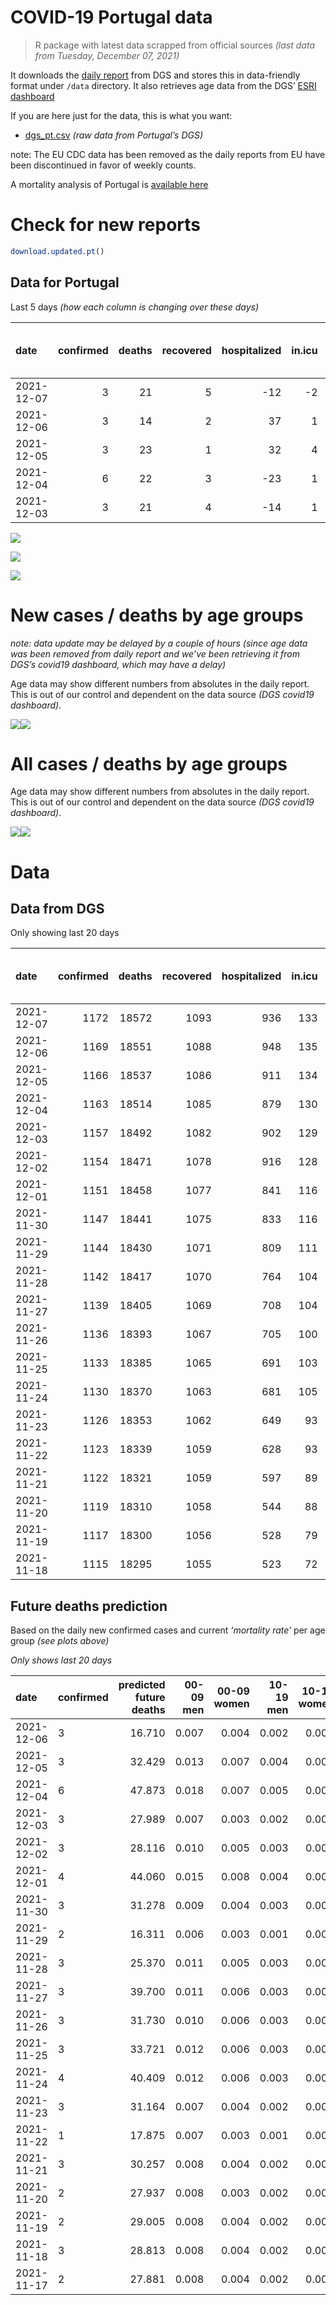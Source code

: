 COVID-19 Portugal data
================

> R package with latest data scrapped from official sources *(last data
> from Tuesday, December 07, 2021)*

It downloads the [daily
report](https://covid19.min-saude.pt/relatorio-de-situacao/) from DGS
and stores this in data-friendly format under `/data` directory. It also
retrieves age data from the DGS’ [ESRI
dashboard](https://covid19.min-saude.pt/ponto-de-situacao-atual-em-portugal/)

If you are here just for the data, this is what you want:

-   [dgs\_pt.csv](raw/master/data/dgs_pt.csv) *(raw data from Portugal’s
    DGS)*

note: The EU CDC data has been removed as the daily reports from EU have
been discontinued in favor of weekly counts.

A mortality analysis of Portugal is [available
here](https://averissimo.github.io/covid19-analysis/mortality.html)

# Check for new reports

``` r
download.updated.pt()
```

## Data for Portugal

Last 5 days *(how each column is changing over these days)*

| date       | confirmed | deaths | recovered | hospitalized | in.icu | first vaccine | second vaccine | confirmed m 00-09 | confirmed w 00-09 | confirmed m 10-19 | confirmed w 10-19 | confirmed m 20-29 | confirmed w 20-29 | confirmed m 30-39 | confirmed w 30-39 | confirmed m 40-49 | confirmed w 40-49 | confirmed m 50-59 | confirmed w 50-59 | confirmed m 60-69 | confirmed w 60-69 | confirmed m 70-79 | confirmed w 70-79 | confirmed m 80+ | confirmed w 80+ | death m 00-09 | death w 00-09 | death m 10-19 | death w 10-19 | death m 20-29 | death w 20-29 | death m 30-39 | death w 30-39 | death m 40-49 | death w 40-49 | death m 50-59 | death w 50-59 | death m 60-69 | death w 60-69 | death m 70-79 | death w 70-79 | death m 80+ | death w 80+ |
|:-----------|----------:|-------:|----------:|-------------:|-------:|--------------:|---------------:|------------------:|------------------:|------------------:|------------------:|------------------:|------------------:|------------------:|------------------:|------------------:|------------------:|------------------:|------------------:|------------------:|------------------:|------------------:|------------------:|----------------:|----------------:|--------------:|--------------:|--------------:|--------------:|--------------:|--------------:|--------------:|--------------:|--------------:|--------------:|--------------:|--------------:|--------------:|--------------:|--------------:|--------------:|------------:|------------:|
| 2021-12-07 |         3 |     21 |         5 |          -12 |     -2 |            NA |             NA |                NA |                NA |                NA |                NA |                NA |                NA |                NA |                NA |                NA |                NA |                NA |                NA |                NA |                NA |                NA |                NA |              NA |              NA |            NA |            NA |            NA |            NA |            NA |            NA |            NA |            NA |            NA |            NA |            NA |            NA |            NA |            NA |            NA |            NA |          NA |          NA |
| 2021-12-06 |         3 |     14 |         2 |           37 |      1 |            NA |             NA |               149 |               158 |               142 |               109 |               174 |               140 |               161 |               173 |               192 |               211 |               128 |               144 |                94 |                94 |                48 |                59 |              19 |              19 |             0 |             0 |             0 |             0 |             0 |             0 |             0 |             0 |             0 |             0 |             0 |             0 |             0 |             0 |             6 |             0 |           5 |           3 |
| 2021-12-05 |         3 |     23 |         1 |           32 |      4 |            NA |             NA |               264 |               258 |               237 |               192 |               307 |               198 |               232 |               256 |               351 |               369 |               208 |               249 |               191 |               204 |                91 |                90 |              34 |              51 |             0 |             0 |             0 |             0 |             0 |             0 |             0 |             0 |             0 |             0 |             1 |             0 |             2 |             0 |             3 |             0 |           7 |          10 |
| 2021-12-04 |         6 |     22 |         3 |          -23 |      1 |            NA |             NA |               356 |               283 |               338 |               283 |               456 |               367 |               428 |               378 |               468 |               528 |               378 |               388 |               274 |               293 |               178 |               151 |              37 |              64 |             0 |             0 |             0 |             0 |             0 |             0 |             0 |             0 |             0 |             0 |             0 |             1 |             2 |             2 |             3 |             5 |           6 |           3 |
| 2021-12-03 |         3 |     21 |         4 |          -14 |      1 |            NA |             NA |               139 |               119 |               138 |               104 |               198 |               145 |               188 |               199 |               214 |               214 |               174 |               160 |               139 |               143 |                91 |                92 |              25 |              49 |             0 |             0 |             0 |             0 |             0 |             0 |             0 |             0 |             0 |             0 |             0 |             0 |             3 |             0 |             0 |             3 |          10 |           5 |

![](README_files/figure-gfm/totals-1.svg)<!-- -->

![](README_files/figure-gfm/differential-1.svg)<!-- -->

![](README_files/figure-gfm/differential_7days-1.svg)<!-- -->

# New cases / deaths by age groups

*note: data update may be delayed by a couple of hours (since age data
was been removed from daily report and we’ve been retrieving it from
DGS’s covid19 dashboard, which may have a delay)*

Age data may show different numbers from absolutes in the daily report.
This is out of our control and dependent on the data source *(DGS
covid19 dashboard)*.

![](README_files/figure-gfm/new_cases_deaths-1.svg)<!-- -->![](README_files/figure-gfm/new_cases_deaths-2.svg)<!-- -->

# All cases / deaths by age groups

Age data may show different numbers from absolutes in the daily report.
This is out of our control and dependent on the data source *(DGS
covid19 dashboard)*.

![](README_files/figure-gfm/total_cases_deaths-1.svg)<!-- -->![](README_files/figure-gfm/total_cases_deaths-2.svg)<!-- -->

# Data

## Data from DGS

Only showing last 20 days

| date       | confirmed | deaths | recovered | hospitalized | in.icu | confirmed m 00-09 | confirmed w 00-09 | confirmed m 10-19 | confirmed w 10-19 | confirmed m 20-29 | confirmed w 20-29 | confirmed m 30-39 | confirmed w 30-39 | confirmed m 40-49 | confirmed w 40-49 | confirmed m 50-59 | confirmed w 50-59 | confirmed m 60-69 | confirmed w 60-69 | confirmed m 70-79 | confirmed w 70-79 | confirmed m 80+ | confirmed w 80+ | death m 00-09 | death w 00-09 | death m 10-19 | death w 10-19 | death m 20-29 | death w 20-29 | death m 30-39 | death w 30-39 | death m 40-49 | death w 40-49 | death m 50-59 | death w 50-59 | death m 60-69 | death w 60-69 | death m 70-79 | death w 70-79 | death m 80+ | death w 80+ | first vaccine | second vaccine |
|:-----------|----------:|-------:|----------:|-------------:|-------:|------------------:|------------------:|------------------:|------------------:|------------------:|------------------:|------------------:|------------------:|------------------:|------------------:|------------------:|------------------:|------------------:|------------------:|------------------:|------------------:|----------------:|----------------:|--------------:|--------------:|--------------:|--------------:|--------------:|--------------:|--------------:|--------------:|--------------:|--------------:|--------------:|--------------:|--------------:|--------------:|--------------:|--------------:|------------:|------------:|--------------:|---------------:|
| 2021-12-07 |      1172 |  18572 |      1093 |          936 |    133 |                NA |                NA |                NA |                NA |                NA |                NA |                NA |                NA |                NA |                NA |                NA |                NA |                NA |                NA |                NA |                NA |              NA |              NA |            NA |            NA |            NA |            NA |            NA |            NA |            NA |            NA |            NA |            NA |            NA |            NA |            NA |            NA |            NA |            NA |          NA |          NA |            NA |             NA |
| 2021-12-06 |      1169 |  18551 |      1088 |          948 |    135 |             39953 |             38500 |             62765 |             62099 |             93181 |             94867 |             81081 |             90394 |             84444 |            103152 |             70534 |             87995 |             51930 |             57078 |             33148 |             37142 |           26881 |           53048 |             2 |             1 |             1 |             1 |             8 |             5 |            27 |            20 |           114 |            72 |           376 |           160 |          1169 |           523 |          2478 |          1514 |        5548 |        6532 |            NA |             NA |
| 2021-12-05 |      1166 |  18537 |      1086 |          911 |    134 |             39804 |             38342 |             62623 |             61990 |             93007 |             94727 |             80920 |             90221 |             84252 |            102941 |             70406 |             87851 |             51836 |             56984 |             33100 |             37083 |           26862 |           53029 |             2 |             1 |             1 |             1 |             8 |             5 |            27 |            20 |           114 |            72 |           376 |           160 |          1169 |           523 |          2472 |          1514 |        5543 |        6529 |            NA |             NA |
| 2021-12-04 |      1163 |  18514 |      1085 |          879 |    130 |             39540 |             38084 |             62386 |             61798 |             92700 |             94529 |             80688 |             89965 |             83901 |            102572 |             70198 |             87602 |             51645 |             56780 |             33009 |             36993 |           26828 |           52978 |             2 |             1 |             1 |             1 |             8 |             5 |            27 |            20 |           114 |            72 |           375 |           160 |          1167 |           523 |          2469 |          1514 |        5536 |        6519 |            NA |             NA |
| 2021-12-03 |      1157 |  18492 |      1082 |          902 |    129 |             39184 |             37801 |             62048 |             61515 |             92244 |             94162 |             80260 |             89587 |             83433 |            102044 |             69820 |             87214 |             51371 |             56487 |             32831 |             36842 |           26791 |           52914 |             2 |             1 |             1 |             1 |             8 |             5 |            27 |            20 |           114 |            72 |           375 |           159 |          1165 |           521 |          2466 |          1509 |        5530 |        6516 |            NA |             NA |
| 2021-12-02 |      1154 |  18471 |      1078 |          916 |    128 |             39045 |             37682 |             61910 |             61411 |             92046 |             94017 |             80072 |             89388 |             83219 |            101830 |             69646 |             87054 |             51232 |             56344 |             32740 |             36750 |           26766 |           52865 |             2 |             1 |             1 |             1 |             8 |             5 |            27 |            20 |           114 |            72 |           375 |           159 |          1162 |           521 |          2466 |          1506 |        5520 |        6511 |            NA |             NA |
| 2021-12-01 |      1151 |  18458 |      1077 |          841 |    116 |             38844 |             37487 |             61752 |             61248 |             91825 |             93860 |             79848 |             89160 |             82986 |            101589 |             69464 |             86859 |             51094 |             56223 |             32654 |             36674 |           26734 |           52818 |             2 |             1 |             1 |             1 |             8 |             5 |            27 |            20 |           114 |            72 |           374 |           159 |          1162 |           521 |          2465 |          1502 |        5517 |        6507 |            NA |             NA |
| 2021-11-30 |      1147 |  18441 |      1075 |          833 |    116 |             38544 |             37164 |             61478 |             61041 |             91483 |             93617 |             79516 |             88793 |             82602 |            101188 |             69171 |             86532 |             50850 |             55984 |             32529 |             36521 |           26690 |           52749 |             2 |             1 |             1 |             1 |             8 |             5 |            27 |            20 |           114 |            72 |           373 |           159 |          1162 |           520 |          2460 |          1500 |        5512 |        6504 |            NA |             NA |
| 2021-11-29 |      1144 |  18430 |      1071 |          809 |    111 |             38369 |             37009 |             61320 |             60907 |             91246 |             93469 |             79308 |             88587 |             82382 |            100932 |             68986 |             86308 |             50708 |             55832 |             32421 |             36409 |           26661 |           52700 |             2 |             1 |             1 |             1 |             8 |             5 |            27 |            20 |           114 |            72 |           372 |           159 |          1161 |           520 |          2458 |          1498 |        5510 |        6501 |            NA |             NA |
| 2021-11-28 |      1142 |  18417 |      1070 |          764 |    104 |             38247 |             36902 |             61237 |             60834 |             91139 |             93387 |             79166 |             88450 |             82249 |            100790 |             68900 |             86192 |             50628 |             55751 |             32369 |             36363 |           26644 |           52672 |             2 |             1 |             1 |             1 |             8 |             5 |            27 |            20 |           114 |            72 |           371 |           159 |          1160 |           519 |          2457 |          1497 |        5504 |        6499 |            NA |             NA |
| 2021-11-27 |      1139 |  18405 |      1069 |          708 |    104 |             38024 |             36700 |             61046 |             60691 |             90882 |             93231 |             78977 |             88250 |             82026 |            100535 |             68741 |             86005 |             50497 |             55584 |             32292 |             36295 |           26618 |           52630 |             2 |             1 |             1 |             1 |             8 |             5 |            27 |            20 |           114 |            72 |           371 |           158 |          1158 |           519 |          2456 |          1495 |        5501 |        6496 |            NA |             NA |
| 2021-11-26 |      1136 |  18393 |      1067 |          705 |    100 |             37805 |             36465 |             60862 |             60541 |             90604 |             93044 |             78735 |             88016 |             81768 |            100296 |             68548 |             85778 |             50335 |             55387 |             32189 |             36160 |           26567 |           52562 |             2 |             1 |             1 |             1 |             8 |             5 |            27 |            20 |           113 |            72 |           371 |           158 |          1157 |           519 |          2453 |          1494 |        5499 |        6492 |            NA |             NA |
| 2021-11-25 |      1133 |  18385 |      1065 |          691 |    103 |             37612 |             36240 |             60664 |             60393 |             90341 |             92864 |             78520 |             87797 |             81514 |            100023 |             68359 |             85576 |             50174 |             55199 |             32094 |             36048 |           26538 |           52508 |             2 |             1 |             1 |             1 |             8 |             5 |            27 |            20 |           113 |            72 |           371 |           158 |          1157 |           519 |          2451 |          1494 |        5495 |        6490 |            NA |             NA |
| 2021-11-24 |      1130 |  18370 |      1063 |          681 |    105 |             37372 |             36023 |             60503 |             60231 |             90081 |             92711 |             78318 |             87596 |             81300 |             99750 |             68189 |             85374 |             49990 |             55015 |             31993 |             35911 |           26508 |           52454 |             2 |             1 |             1 |             1 |             8 |             5 |            27 |            20 |           113 |            72 |           371 |           158 |          1157 |           519 |          2447 |          1490 |        5491 |        6487 |            NA |             NA |
| 2021-11-23 |      1126 |  18353 |      1062 |          649 |     93 |             37127 |             35783 |             60301 |             60037 |             89793 |             92509 |             78082 |             87344 |             81013 |             99392 |             67958 |             85097 |             49803 |             54800 |             31882 |             35774 |           26466 |           52380 |             2 |             1 |             1 |             1 |             8 |             5 |            27 |            20 |           113 |            72 |           371 |           158 |          1154 |           519 |          2445 |          1488 |        5488 |        6480 |            NA |             NA |
| 2021-11-22 |      1123 |  18339 |      1059 |          628 |     93 |             36996 |             35628 |             60183 |             59929 |             89602 |             92386 |             77913 |             87165 |             80812 |             99145 |             67779 |             84898 |             49667 |             54666 |             31783 |             35672 |           26429 |           52333 |             2 |             1 |             1 |             1 |             8 |             5 |            27 |            20 |           113 |            72 |           370 |           158 |          1153 |           518 |          2442 |          1484 |        5486 |        6478 |            NA |             NA |
| 2021-11-21 |      1122 |  18321 |      1059 |          597 |     89 |             36865 |             35518 |             60097 |             59843 |             89502 |             92309 |             77831 |             87079 |             80693 |             99014 |             67688 |             84804 |             49607 |             54595 |             31735 |             35633 |           26404 |           52296 |             2 |             1 |             1 |             1 |             8 |             5 |            27 |            20 |           112 |            72 |           367 |           158 |          1153 |           517 |          2441 |          1483 |        5482 |        6471 |            NA |             NA |
| 2021-11-20 |      1119 |  18310 |      1058 |          544 |     88 |             36707 |             35359 |             59953 |             59737 |             89338 |             92169 |             77664 |             86926 |             80488 |             98810 |             67534 |             84652 |             49466 |             54429 |             31644 |             35517 |           26375 |           52244 |             2 |             1 |             1 |             1 |             8 |             5 |            27 |            20 |           112 |            72 |           366 |           158 |          1151 |           517 |          2441 |          1482 |        5479 |        6467 |            NA |             NA |
| 2021-11-19 |      1117 |  18300 |      1056 |          528 |     79 |             36554 |             35226 |             59803 |             59638 |             89148 |             92032 |             77505 |             86784 |             80307 |             98603 |             67417 |             84504 |             49375 |             54276 |             31544 |             35420 |           26343 |           52203 |             2 |             1 |             1 |             1 |             8 |             5 |            27 |            20 |           112 |            72 |           366 |           158 |          1151 |           516 |          2439 |          1481 |        5476 |        6464 |            NA |             NA |
| 2021-11-18 |      1115 |  18295 |      1055 |          523 |     72 |             36385 |             35069 |             59691 |             59549 |             88968 |             91862 |             77341 |             86629 |             80120 |             98396 |             67277 |             84358 |             49283 |             54151 |             31452 |             35312 |           26304 |           52163 |             2 |             1 |             1 |             1 |             8 |             5 |            27 |            20 |           112 |            72 |           366 |           158 |          1151 |           516 |          2437 |          1481 |        5474 |        6463 |            NA |             NA |

## Future deaths prediction

Based on the daily new confirmed cases and current *‘mortality rate’*
per age group *(see plots above)*

*Only shows last 20 days*

| date       | confirmed | predicted future deaths | 00-09 men | 00-09 women | 10-19 men | 10-19 women | 20-29 men | 20-29 women | 30-39 men | 30-39 women | 40-49 men | 40-49 women | 50-59 men | 50-59 women | 60-69 men | 60-69 women | 70-79 men | 70-79 women | 80+ men | 80+ women |
|:-----------|:----------|------------------------:|----------:|------------:|----------:|------------:|----------:|------------:|----------:|------------:|----------:|------------:|----------:|------------:|----------:|------------:|----------:|------------:|--------:|----------:|
| 2021-12-06 | 3         |                  16.710 |     0.007 |       0.004 |     0.002 |       0.002 |     0.015 |       0.007 |     0.054 |       0.038 |     0.259 |       0.147 |     0.682 |       0.262 |     2.116 |       0.861 |     3.588 |       2.405 |   3.921 |     2.340 |
| 2021-12-05 | 3         |                  32.429 |     0.013 |       0.007 |     0.004 |       0.003 |     0.026 |       0.010 |     0.077 |       0.057 |     0.474 |       0.258 |     1.109 |       0.453 |     4.300 |       1.869 |     6.803 |       3.669 |   7.017 |     6.280 |
| 2021-12-04 | 6         |                  47.873 |     0.018 |       0.007 |     0.005 |       0.005 |     0.039 |       0.019 |     0.143 |       0.084 |     0.632 |       0.369 |     2.015 |       0.705 |     6.168 |       2.685 |    13.307 |       6.155 |   7.636 |     7.881 |
| 2021-12-03 | 3         |                  27.989 |     0.007 |       0.003 |     0.002 |       0.002 |     0.017 |       0.008 |     0.063 |       0.044 |     0.289 |       0.149 |     0.928 |       0.291 |     3.129 |       1.310 |     6.803 |       3.750 |   5.160 |     6.034 |
| 2021-12-02 | 3         |                  28.116 |     0.010 |       0.005 |     0.003 |       0.003 |     0.019 |       0.008 |     0.075 |       0.050 |     0.315 |       0.168 |     0.970 |       0.355 |     3.107 |       1.109 |     6.429 |       3.098 |   6.605 |     5.787 |
| 2021-12-01 | 4         |                  44.060 |     0.015 |       0.008 |     0.004 |       0.003 |     0.029 |       0.013 |     0.111 |       0.081 |     0.518 |       0.280 |     1.562 |       0.595 |     5.493 |       2.190 |     9.344 |       6.237 |   9.081 |     8.496 |
| 2021-11-30 | 3         |                  31.278 |     0.009 |       0.004 |     0.003 |       0.002 |     0.020 |       0.008 |     0.069 |       0.046 |     0.297 |       0.179 |     0.986 |       0.407 |     3.197 |       1.393 |     8.074 |       4.565 |   5.985 |     6.034 |
| 2021-11-29 | 2         |                  16.311 |     0.006 |       0.003 |     0.001 |       0.001 |     0.009 |       0.004 |     0.047 |       0.030 |     0.180 |       0.099 |     0.458 |       0.211 |     1.801 |       0.742 |     3.887 |       1.875 |   3.509 |     3.448 |
| 2021-11-28 | 3         |                  25.370 |     0.011 |       0.005 |     0.003 |       0.002 |     0.022 |       0.008 |     0.063 |       0.044 |     0.301 |       0.178 |     0.848 |       0.340 |     2.949 |       1.530 |     5.756 |       2.772 |   5.366 |     5.172 |
| 2021-11-27 | 3         |                  39.700 |     0.011 |       0.006 |     0.003 |       0.002 |     0.024 |       0.010 |     0.081 |       0.052 |     0.348 |       0.167 |     1.029 |       0.413 |     3.647 |       1.805 |     7.700 |       5.503 |  10.526 |     8.373 |
| 2021-11-26 | 3         |                  31.730 |     0.010 |       0.006 |     0.003 |       0.002 |     0.023 |       0.009 |     0.072 |       0.048 |     0.343 |       0.191 |     1.008 |       0.367 |     3.624 |       1.723 |     7.102 |       4.565 |   5.985 |     6.649 |
| 2021-11-25 | 3         |                  33.721 |     0.012 |       0.006 |     0.003 |       0.003 |     0.022 |       0.008 |     0.067 |       0.044 |     0.289 |       0.191 |     0.906 |       0.367 |     4.142 |       1.686 |     7.550 |       5.584 |   6.192 |     6.649 |
| 2021-11-24 | 4         |                  40.409 |     0.012 |       0.006 |     0.003 |       0.003 |     0.025 |       0.011 |     0.079 |       0.056 |     0.387 |       0.250 |     1.231 |       0.504 |     4.210 |       1.970 |     8.298 |       5.584 |   8.668 |     9.112 |
| 2021-11-23 | 3         |                  31.164 |     0.007 |       0.004 |     0.002 |       0.002 |     0.016 |       0.006 |     0.056 |       0.040 |     0.271 |       0.172 |     0.954 |       0.362 |     3.062 |       1.228 |     7.401 |       4.158 |   7.636 |     5.787 |
| 2021-11-22 | 1         |                  17.875 |     0.007 |       0.003 |     0.001 |       0.001 |     0.009 |       0.004 |     0.027 |       0.019 |     0.161 |       0.091 |     0.485 |       0.171 |     1.351 |       0.651 |     3.588 |       1.590 |   5.160 |     4.556 |
| 2021-11-21 | 3         |                  30.257 |     0.008 |       0.004 |     0.002 |       0.002 |     0.014 |       0.007 |     0.056 |       0.034 |     0.277 |       0.142 |     0.821 |       0.276 |     3.174 |       1.521 |     6.803 |       4.728 |   5.985 |     6.403 |
| 2021-11-20 | 2         |                  27.937 |     0.008 |       0.003 |     0.002 |       0.002 |     0.016 |       0.007 |     0.053 |       0.031 |     0.244 |       0.144 |     0.624 |       0.269 |     2.049 |       1.402 |     7.476 |       3.954 |   6.605 |     5.048 |
| 2021-11-19 | 2         |                  29.005 |     0.008 |       0.004 |     0.002 |       0.001 |     0.015 |       0.009 |     0.055 |       0.034 |     0.252 |       0.144 |     0.746 |       0.265 |     2.071 |       1.145 |     6.878 |       4.402 |   8.049 |     4.925 |
| 2021-11-18 | 3         |                  28.813 |     0.008 |       0.004 |     0.002 |       0.002 |     0.015 |       0.006 |     0.051 |       0.041 |     0.215 |       0.149 |     0.736 |       0.313 |     2.791 |       1.210 |     7.550 |       4.769 |   5.779 |     5.172 |
| 2021-11-17 | 2         |                  27.881 |     0.008 |       0.004 |     0.002 |       0.001 |     0.018 |       0.008 |     0.061 |       0.042 |     0.262 |       0.143 |     0.864 |       0.351 |     2.409 |       1.228 |     6.504 |       3.750 |   6.192 |     6.034 |

